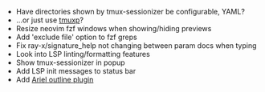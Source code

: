 * Have directories shown by tmux-sessionizer be configurable, YAML?
* ...or just use [tmuxp](https://tmuxp.git-pull.com/about.html)?
* Resize neovim fzf windows when showing/hiding previews
* Add 'exclude file' option to fzf greps
* Fix ray-x/signature_help not changing between param docs when typing
* Look into LSP linting/formatting features
* Show tmux-sessionizer in popup
* Add LSP init messages to status bar
* Add [Ariel outline plugin](https://github.com/stevearc/aerial.nvim/)
